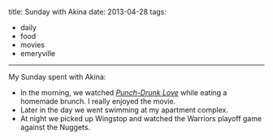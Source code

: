 title: Sunday with Akina
date: 2013-04-28
tags:
- daily
- food
- movies
- emeryville
---

My Sunday spent with Akina:

- In the morning, we watched *[Punch-Drunk Love](http://en.wikipedia.org/wiki/Punch_Drunk_Love)* while eating a homemade brunch. I really enjoyed the movie.
- Later in the day we went swimming at my apartment complex.
- At night we picked up Wingstop and watched the Warriors playoff game against the Nuggets.
